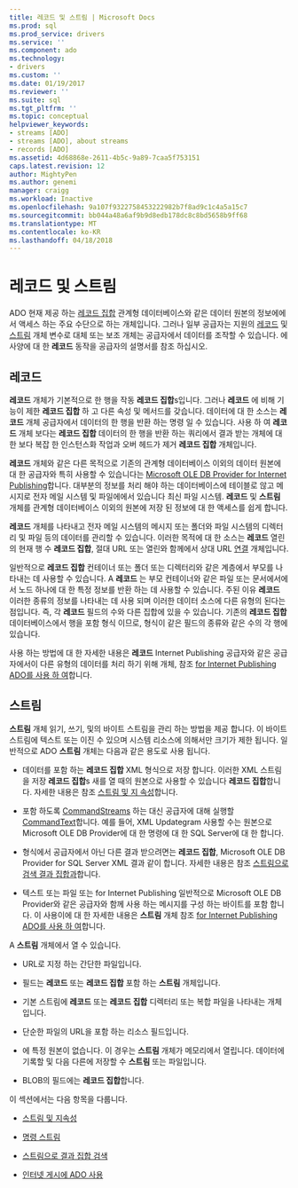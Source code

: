 ```yaml
---
title: 레코드 및 스트림 | Microsoft Docs
ms.prod: sql
ms.prod_service: drivers
ms.service: ''
ms.component: ado
ms.technology:
- drivers
ms.custom: ''
ms.date: 01/19/2017
ms.reviewer: ''
ms.suite: sql
ms.tgt_pltfrm: ''
ms.topic: conceptual
helpviewer_keywords:
- streams [ADO]
- streams [ADO], about streams
- records [ADO]
ms.assetid: 4d68868e-2611-4b5c-9a89-7caa5f753151
caps.latest.revision: 12
author: MightyPen
ms.author: genemi
manager: craigg
ms.workload: Inactive
ms.openlocfilehash: 9a107f9322758453222982b7f8ad9c1c4a5a15c7
ms.sourcegitcommit: bb044a48a6af9b9d8edb178dc8c8bd5658b9ff68
ms.translationtype: MT
ms.contentlocale: ko-KR
ms.lasthandoff: 04/18/2018
---
```

# <a name="records-and-streams"></a>레코드 및 스트림
ADO 현재 제공 하는 [레코드 집합](../../../ado/reference/ado-api/recordset-object-ado.md) 관계형 데이터베이스와 같은 데이터 원본의 정보에에서 액세스 하는 주요 수단으로 하는 개체입니다. 그러나 일부 공급자는 지원의 [레코드](../../../ado/reference/ado-api/record-object-ado.md) 및 [스트림](../../../ado/reference/ado-api/stream-object-ado.md) 개체 변수로 대체 또는 보조 개체는 공급자에서 데이터를 조작할 수 있습니다. 에 사양에 대 한 **레코드** 동작을 공급자의 설명서를 참조 하십시오.  
  
## <a name="records"></a>레코드  
 **레코드** 개체가 기본적으로 한 행을 작동 **레코드 집합**s입니다. 그러나 **레코드** 에 비해 기능이 제한 **레코드 집합** 하 고 다른 속성 및 메서드를 갖습니다. 데이터에 대 한 소스는 **레코드** 개체 공급자에서 데이터의 한 행을 반환 하는 명령 일 수 있습니다. 사용 하 여 **레코드** 개체 보다는 **레코드 집합** 데이터의 한 행을 반환 하는 쿼리에서 결과 받는 개체에 대 한 보다 복잡 한 인스턴스화 작업과 오버 헤드가 제거 **레코드 집합**  개체입니다.  
  
 **레코드** 개체와 같은 다른 목적으로 기존의 관계형 데이터베이스 이외의 데이터 원본에 대 한 공급자와 특히 사용할 수 있습니다는 [Microsoft OLE DB Provider for Internet Publishing](../../../ado/guide/appendixes/microsoft-ole-db-provider-for-internet-publishing.md)합니다. 대부분의 정보를 처리 해야 하는 데이터베이스에 테이블로 않고 메시지로 전자 메일 시스템 및 파일에에서 있습니다 최신 파일 시스템. **레코드** 및 **스트림** 개체를 관계형 데이터베이스 이외의 원본에 저장 된 정보에 대 한 액세스를 쉽게 합니다.  
  
 **레코드** 개체를 나타내고 전자 메일 시스템의 메시지 또는 폴더와 파일 시스템의 디렉터리 및 파일 등의 데이터를 관리할 수 있습니다. 이러한 목적에 대 한 소스는 **레코드** 열린의 현재 행 수 **레코드 집합**, 절대 URL 또는 열린와 함께에서 상대 URL [연결](../../../ado/reference/ado-api/connection-object-ado.md) 개체입니다.  
  
 일반적으로 **레코드 집합** 컨테이너 또는 폴더 또는 디렉터리와 같은 계층에서 부모를 나타내는 데 사용할 수 있습니다. A **레코드** 는 부모 컨테이너와 같은 파일 또는 문서에서에서 노드 하나에 대 한 특정 정보를 반환 하는 데 사용할 수 있습니다. 주된 이유 **레코드** 이러한 종류의 정보를 나타내는 데 사용 되며 이러한 데이터 소스에 다른 유형의 된다는 점입니다. 즉, 각 **레코드** 필드의 수와 다른 집합에 있을 수 있습니다. 기존의 **레코드 집합** 데이터베이스에서 행을 포함 형식 이므로, 형식이 같은 필드의 종류와 같은 수의 각 행에 있습니다.  
  
 사용 하는 방법에 대 한 자세한 내용은 **레코드** Internet Publishing 공급자와 같은 공급자에서이 다른 유형의 데이터를 처리 하기 위해 개체, 참조 [for Internet Publishing ADO를 사용 하 여](../../../ado/guide/data/using-ado-for-internet-publishing.md)합니다.  
  
## <a name="streams"></a>스트림  
 **스트림** 개체 읽기, 쓰기, 및의 바이트 스트림을 관리 하는 방법을 제공 합니다. 이 바이트 스트림에 텍스트 또는 이진 수 있으며 시스템 리소스에 의해서만 크기가 제한 됩니다. 일반적으로 ADO **스트림** 개체는 다음과 같은 용도로 사용 됩니다.  
  
-   데이터를 포함 하는 **레코드 집합** XML 형식으로 저장 합니다. 이러한 XML 스트림을 저장 **레코드 집합**s 새를 열 때의 원본으로 사용할 수 있습니다 **레코드 집합**합니다. 자세한 내용은 참조 [스트림 및 지 속성](../../../ado/guide/data/streams-and-persistence.md)합니다.  
  
-   포함 하도록 [CommandStreams](../../../ado/reference/ado-api/commandstream-property-ado.md) 하는 대신 공급자에 대해 실행할 [CommandText](../../../ado/reference/ado-api/commandtext-property-ado.md)합니다. 예를 들어, XML Updategram 사용할 수는 원본으로 Microsoft OLE DB Provider에 대 한 명령에 대 한 SQL Server에 대 한 합니다.  
  
-   형식에서 공급자에서 아닌 다른 결과 받으려면는 **레코드 집합**, Microsoft OLE DB Provider for SQL Server XML 결과 같이 합니다. 자세한 내용은 참조 [스트림으로 검색 결과 집합과](../../../ado/guide/data/retrieving-resultsets-into-streams.md)합니다.  
  
-   텍스트 또는 파일 또는 for Internet Publishing 일반적으로 Microsoft OLE DB Provider와 같은 공급자와 함께 사용 하는 메시지를 구성 하는 바이트를 포함 합니다. 이 사용이에 대 한 자세한 내용은 **스트림** 개체 참조 [for Internet Publishing ADO를 사용 하 여](../../../ado/guide/data/using-ado-for-internet-publishing.md)합니다.  
  
 A **스트림** 개체에서 열 수 있습니다.  
  
-   URL로 지정 하는 간단한 파일입니다.  
  
-   필드는 **레코드** 또는 **레코드 집합** 포함 하는 **스트림** 개체입니다.  
  
-   기본 스트림에 **레코드** 또는 **레코드 집합** 디렉터리 또는 복합 파일을 나타내는 개체입니다.  
  
-   단순한 파일의 URL을 포함 하는 리소스 필드입니다.  
  
-   에 특정 원본이 없습니다. 이 경우는 **스트림** 개체가 메모리에서 열립니다. 데이터에 기록할 및 다음 다른에 저장할 수 **스트림** 또는 파일입니다.  
  
-   BLOB의 필드에는 **레코드 집합**합니다.  
  
 이 섹션에서는 다음 항목을 다룹니다.  
  
-   [스트림 및 지속성](../../../ado/guide/data/streams-and-persistence.md)  
  
-   [명령 스트림](../../../ado/guide/data/command-streams.md)  
  
-   [스트림으로 결과 집합 검색](../../../ado/guide/data/retrieving-resultsets-into-streams.md)  
  
-   [인터넷 게시에 ADO 사용](../../../ado/guide/data/using-ado-for-internet-publishing.md)
